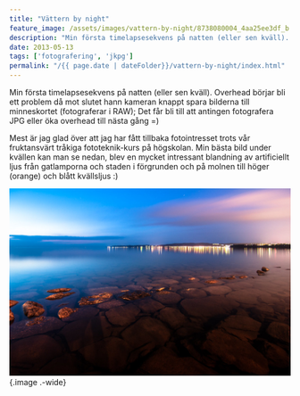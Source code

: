 ```yaml
---
title: "Vättern by night"
feature_image: /assets/images/vattern-by-night/8738080004_4aa25ee3df_b.jpg
description: "Min första timelapsesekvens på natten (eller sen kväll). Overhead börjar bli ett problem då mot slutet hann kameran knappt spara bilderna…"
date: 2013-05-13
tags: ['fotografering', 'jkpg']
permalink: "/{{ page.date | dateFolder}}/vattern-by-night/index.html"  
---
```


Min första timelapsesekvens på natten (eller sen kväll). Overhead börjar bli ett problem då mot slutet hann kameran knappt spara bilderna till minneskortet (fotograferar i RAW); Det får bli till att antingen fotografera JPG eller öka overhead till nästa gång =)

Mest är jag glad över att jag har fått tillbaka fotointresset trots vår fruktansvärt tråkiga fototeknik-kurs på högskolan. Min bästa bild under kvällen kan man se nedan, blev en mycket intressant blandning av artificiellt ljus från gatlamporna och staden i förgrunden och på molnen till höger (orange) och blått kvällsljus :)

![Vättern by night](/assets/images/vattern-by-night/8738080004_4aa25ee3df_b.jpg){.image .-wide}
